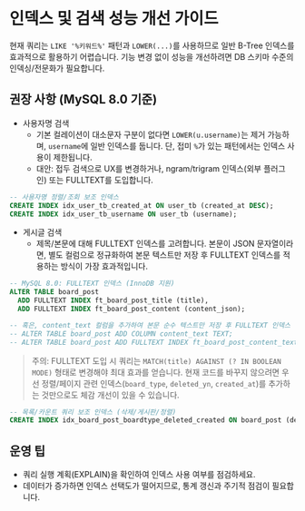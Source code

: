 # 인덱스 및 검색 성능 개선 가이드

현재 쿼리는 `LIKE '%키워드%'` 패턴과 `LOWER(...)`를 사용하므로 일반 B-Tree 인덱스를 효과적으로 활용하기 어렵습니다. 기능 변경 없이 성능을 개선하려면 DB 스키마 수준의 인덱싱/전문화가 필요합니다.

## 권장 사항 (MySQL 8.0 기준)

- 사용자명 검색
  - 기본 컬레이션이 대소문자 구분이 없다면 `LOWER(u.username)`는 제거 가능하며, `username`에 일반 인덱스를 둡니다. 단, 접미 `%`가 있는 패턴에서는 인덱스 사용이 제한됩니다.
  - 대안: 접두 검색으로 UX를 변경하거나, ngram/trigram 인덱스(외부 플러그인) 또는 FULLTEXT를 도입합니다.

```sql
-- 사용자명 정렬/조회 보조 인덱스
CREATE INDEX idx_user_tb_created_at ON user_tb (created_at DESC);
CREATE INDEX idx_user_tb_username ON user_tb (username);
```

- 게시글 검색
  - 제목/본문에 대해 FULLTEXT 인덱스를 고려합니다. 본문이 JSON 문자열이라면, 별도 컬럼으로 정규화하여 본문 텍스트만 저장 후 FULLTEXT 인덱스를 적용하는 방식이 가장 효과적입니다.

```sql
-- MySQL 8.0: FULLTEXT 인덱스 (InnoDB 지원)
ALTER TABLE board_post
  ADD FULLTEXT INDEX ft_board_post_title (title),
  ADD FULLTEXT INDEX ft_board_post_content (content_json);

-- 혹은, content_text 컬럼을 추가하여 본문 순수 텍스트만 저장 후 FULLTEXT 인덱스 권장
-- ALTER TABLE board_post ADD COLUMN content_text TEXT;
-- ALTER TABLE board_post ADD FULLTEXT INDEX ft_board_post_content_text (content_text);
```

> 주의: FULLTEXT 도입 시 쿼리는 `MATCH(title) AGAINST (? IN BOOLEAN MODE)` 형태로 변경해야 최대 효과를 얻습니다. 현재 코드를 바꾸지 않으려면 우선 정렬/페이지 관련 인덱스(`board_type`, `deleted_yn`, `created_at`)를 추가하는 것만으로도 체감 개선이 있을 수 있습니다.

```sql
-- 목록/카운트 쿼리 보조 인덱스 (삭제/게시판/정렬)
CREATE INDEX idx_board_post_boardtype_deleted_created ON board_post (deleted_yn, board_type, created_at DESC);
```

## 운영 팁

- 쿼리 실행 계획(EXPLAIN)을 확인하여 인덱스 사용 여부를 점검하세요.
- 데이터가 증가하면 인덱스 선택도가 떨어지므로, 통계 갱신과 주기적 점검이 필요합니다.

